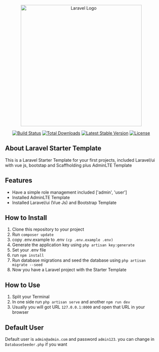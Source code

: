 <p align="center"><a href="https://laravel.com" target="_blank"><img src="https://raw.githubusercontent.com/laravel/art/master/logo-lockup/5%20SVG/2%20CMYK/1%20Full%20Color/laravel-logolockup-cmyk-red.svg" width="400" alt="Laravel Logo"></a></p>

<p align="center">
<a href="https://github.com/laravel/framework/actions"><img src="https://github.com/laravel/framework/workflows/tests/badge.svg" alt="Build Status"></a>
<a href="https://packagist.org/packages/laravel/framework"><img src="https://img.shields.io/packagist/dt/laravel/framework" alt="Total Downloads"></a>
<a href="https://packagist.org/packages/laravel/framework"><img src="https://img.shields.io/packagist/v/laravel/framework" alt="Latest Stable Version"></a>
<a href="https://packagist.org/packages/laravel/framework"><img src="https://img.shields.io/packagist/l/laravel/framework" alt="License"></a>
</p>

## About Laravel Starter Template

This is a Laravel Starter Template for your first projects, included Laravel/ui with vue js, bootstap and Scaffholding plus AdminLTE Template

## Features

<ul>
  <li>Have a simple role management included ['admin', 'user']</li>
  <li>Installed AdminLTE Template</li>
  <li>Installed Laravel/ui (Vue Js) and Bootstrap Template</li>
</ul>

## How to Install

1. Clone this repository to your project
2. Run `composer update`
3. copy .env.example to .env `(cp .env.example .env)`
4. Generate the application key using `php artisan key:generate`
5. Set your .env file
6. run `npm install`
7. Run database migrations and seed the database using `php artisan migrate --seed`
8. Now you have a Laravel project with the Starter Template

## How to Use

1. Split your Terminal
2. In one side run `php artisan serve` and another `npm run dev`
3. Usually you will got URL `127.0.0.1:8000` and open that URL in your browser

## Default User

Default user is `admin@admin.com` and password `admin123`. you can change in `DatabaseSeeder.php` if you want

